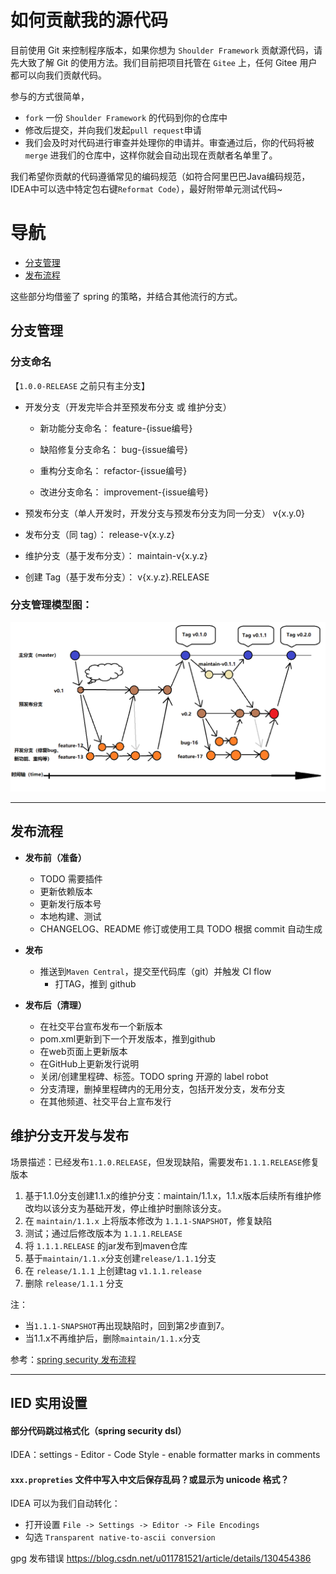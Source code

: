 # 如何贡献我的源代码

 目前使用 Git 来控制程序版本，如果你想为 `Shoulder Framework` 贡献源代码，请先大致了解 Git 的使用方法。我们目前把项目托管在 `Gitee` 上，任何 Gitee 用户都可以向我们贡献代码。
 
 参与的方式很简单，
 - `fork` 一份 `Shoulder Framework` 的代码到你的仓库中
 - 修改后提交，并向我们发起`pull request`申请
 - 我们会及时对代码进行审查并处理你的申请并。审查通过后，你的代码将被 `merge` 进我们的仓库中，这样你就会自动出现在贡献者名单里了。
 
 我们希望你贡献的代码遵循常见的编码规范（如符合阿里巴巴Java编码规范，IDEA中可以选中特定包右键`Reformat Code`），最好附带单元测试代码~

 
# 导航 
- [分支管理](#分支管理)
- [发布流程](#发布流程)

这些部分均借鉴了 spring 的策略，并结合其他流行的方式。



## 分支管理

### 分支命名

【`1.0.0-RELEASE` 之前只有主分支】

- 开发分支（开发完毕合并至预发布分支 或 维护分支）
    - 新功能分支命名：
    feature-{issue编号}
    
    - 缺陷修复分支命名：
    bug-{issue编号}
    
    - 重构分支命名：
    refactor-{issue编号}
    
    - 改进分支命名：
    improvement-{issue编号}

- 预发布分支（单人开发时，开发分支与预发布分支为同一分支）
v{x.y.0}    

- 发布分支（同 tag）：
release-v{x.y.z}

- 维护分支（基于发布分支）：
maintain-v{x.y.z}

- 创建 Tag（基于发布分支）：
v{x.y.z}.RELEASE

### 分支管理模型图：

![分支管理模型图](doc/img/gitFlow.png)

---

## 发布流程

- **发布前（准备）**
    - TODO 需要插件
    - 更新依赖版本
    - 更新发行版本号
    - 本地构建、测试
    - CHANGELOG、README 修订或使用工具 TODO 根据 commit 自动生成

- **发布**
  - 推送到`Maven Central`，提交至代码库（git）并触发 CI flow
    - 打TAG，推到 github

- **发布后（清理）**
    - 在社交平台宣布发布一个新版本
    - pom.xml更新到下一个开发版本，推到github
    - 在web页面上更新版本
    - 在GitHub上更新发行说明
    - 关闭/创建里程碑、标签。TODO spring 开源的 label robot
    - 分支清理，删掉里程碑内的无用分支，包括开发分支，发布分支
    - 在其他频道、社交平台上宣布发行


## 维护分支开发与发布
场景描述：已经发布`1.1.0.RELEASE`，但发现缺陷，需要发布`1.1.1.RELEASE`修复版本

1.	基于1.1.0分支创建1.1.x的维护分支：maintain/1.1.x，1.1.x版本后续所有维护修改均以该分支为基础开发，停止维护时删除该分支。
2.	在 `maintain/1.1.x` 上将版本修改为 `1.1.1-SNAPSHOT`，修复缺陷
3.	测试；通过后修改版本为 `1.1.1.RELEASE`
4.  将 `1.1.1.RELEASE` 的jar发布到maven仓库
5.  基于`maintain/1.1.x`分支创建`release/1.1.1`分支
6.	在 `release/1.1.1` 上创建tag `v1.1.1.release`
7.  删除 `release/1.1.1` 分支

注：
- 当`1.1.1-SNAPSHOT`再出现缺陷时，回到第2步直到7。
- 当1.1.x不再维护后，删除`maintain/1.1.x`分支

参考：[spring security 发布流程](https://github.com/spring-projects/spring-security/wiki/Release-Process)

----

## IED 实用设置

#### 部分代码跳过格式化（spring security dsl）
IDEA：settings - Editor - Code Style - enable formatter marks in comments

#### `xxx.propreties` 文件中写入中文后保存乱码？或显示为 unicode 格式？

IDEA 可以为我们自动转化：
- 打开设置 `File -> Settings -> Editor -> File Encodings`
- 勾选 `Transparent native-to-ascii conversion`

gpg 发布错误
https://blog.csdn.net/u011781521/article/details/130454386